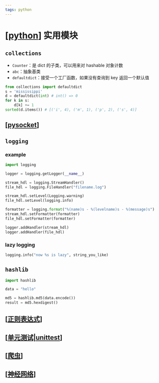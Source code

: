 ```yaml
---
tags: python
---
```

# [[python]] 实用模块

## `collections`

- `Counter`：是 dict 的子类，可以用来对 hashable 对象计数
- `abc`：抽象基类
- `defaultdict`：接受一个工厂函数，如果没有查询到 key 返回一个默认值

```python
from collections import defaultdict
s = 'mississippi'
d = defaultdict(int) # int() => 0
for k in s:
    d[k] += 1
sorted(d.items()) # [('i', 4), ('m', 1), ('p', 2), ('s', 4)]
```

## [[pysocket]]

## `logging`

### example

```python
import logging

logger = logging.getLogger(__name__)

stream_hdl = logging.StreamHandler()
file_hdl = logging.FileHandler("filename.log")

stream_hdl.setLevel(Logging.warning)
file_hdl.setLevel(logging.info)

formatter = logging.format("%(name)s - %(levelname)s - %(message)s")
stream_hdl.setFormatter(formatter)
file_hdl.setFormatter(formatter)

logger.addHandler(stream_hdl)
logger.addHandler(file_hdl)
```

### lazy logging

```python
logging.info("now %s is lazy", string_you_like)
```

## `hashlib`

```python
import hashlib

data = "hello"

md5 = hashlib.md5(data.encode())
result = md5.hexdigest()
```

## [[正则表达式]]

## [[单元测试|unittest]]

## [[爬虫]]

## [[神经网络]]

[//begin]: # "Autogenerated link references for markdown compatibility"
[python]: ../python.md "python"
[pysocket]: pysocket.md "socket 编程"
[正则表达式]: 正则表达式.md "正则表达式"
[单元测试|unittest]: 单元测试.md "单元测试"
[爬虫]: 爬虫.md "爬虫"
[神经网络]: <../../machine learning/concept/神经网络.md> "神经网络"
[//end]: # "Autogenerated link references"
